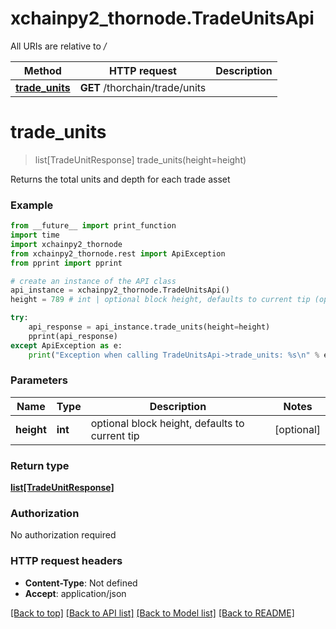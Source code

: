 # xchainpy2_thornode.TradeUnitsApi

All URIs are relative to */*

Method | HTTP request | Description
------------- | ------------- | -------------
[**trade_units**](TradeUnitsApi.md#trade_units) | **GET** /thorchain/trade/units | 

# **trade_units**
> list[TradeUnitResponse] trade_units(height=height)



Returns the total units and depth for each trade asset

### Example
```python
from __future__ import print_function
import time
import xchainpy2_thornode
from xchainpy2_thornode.rest import ApiException
from pprint import pprint

# create an instance of the API class
api_instance = xchainpy2_thornode.TradeUnitsApi()
height = 789 # int | optional block height, defaults to current tip (optional)

try:
    api_response = api_instance.trade_units(height=height)
    pprint(api_response)
except ApiException as e:
    print("Exception when calling TradeUnitsApi->trade_units: %s\n" % e)
```

### Parameters

Name | Type | Description  | Notes
------------- | ------------- | ------------- | -------------
 **height** | **int**| optional block height, defaults to current tip | [optional] 

### Return type

[**list[TradeUnitResponse]**](TradeUnitResponse.md)

### Authorization

No authorization required

### HTTP request headers

 - **Content-Type**: Not defined
 - **Accept**: application/json

[[Back to top]](#) [[Back to API list]](../README.md#documentation-for-api-endpoints) [[Back to Model list]](../README.md#documentation-for-models) [[Back to README]](../README.md)

